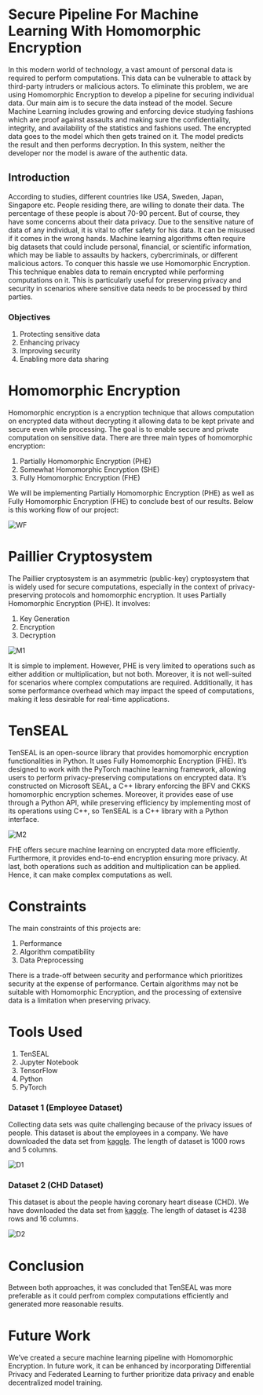 # Secure Pipeline For Machine Learning With Homomorphic Encryption

In this modern world of technology, a vast amount of personal data is required to perform computations. This data can be vulnerable to attack by third-party intruders or malicious actors. To eliminate this problem, we are using Homomorphic Encryption to develop a pipeline for securing individual data. Our main aim is to secure the data instead of the model. Secure Machine Learning includes growing and enforcing device studying fashions which are proof against assaults and making sure the confidentiality, integrity, and availability of the statistics and fashions used. The encrypted data goes to the model which then gets trained on it. The model predicts the result and then performs decryption. In this system, neither the developer nor the model is aware of the authentic data.

## Introduction

According to studies, different countries like USA, Sweden, Japan, Singapore etc. People residing there, are willing to donate their data. The percentage of these people is about
70-90 percent. But of course, they have some concerns about their data privacy. Due to the sensitive nature of data of any individual, it is vital to offer safety for his data. It
can be misused if it comes in the wrong hands. Machine learning algorithms often require big datasets that could include personal, financial, or scientific information, which may be liable to assaults by hackers, cybercriminals, or different malicious actors. To conquer this hassle we use Homomorphic Encryption. This technique enables data to remain encrypted while performing computations on it. This is particularly useful for preserving privacy and security in scenarios where sensitive data needs to be processed by third parties.

### Objectives

1. Protecting sensitive data
2. Enhancing privacy
3. Improving security
4. Enabling more data sharing
 
# Homomorphic Encryption

Homomorphic encryption is a encryption technique that allows computation on encrypted data without decrypting it allowing data to be kept private and secure even while processing. The goal is to enable secure and private computation on sensitive data. There are three main types of homomorphic encryption:

1. Partially Homomorphic Encryption (PHE)
2. Somewhat Homomorphic Encryption (SHE)
3. Fully Homomorphic Encryption (FHE)

We will be implementing Partially Homomorphic Encryption (PHE) as well as Fully Homomorphic Encryption (FHE) to conclude best of our results. Below is this working flow of our project:

![WF](https://github.com/tahawar/Secure-Pipeline-For-Machine-Learning-With-Homomorphic-Encryption/blob/2db7d8dfbdad2cd1e74060ecfe18facaecd7418b/Flow%20Diagram.png)

# Paillier Cryptosystem

The Paillier cryptosystem is an asymmetric (public-key) cryptosystem that is widely used for secure computations, especially in the context of privacy-preserving protocols and homomorphic encryption. It uses Partially Homomorphic Encryption (PHE). It involves:

1. Key Generation
2. Encryption
3. Decryption

![M1](https://github.com/tahawar/Secure-Pipeline-For-Machine-Learning-With-Homomorphic-Encryption/blob/a5c1ff8ce2a617426f15b259846f8bcafcdc8b14/Methodology%201.png)

It is simple to implement. However, PHE is very limited to operations such as either addition or multiplication, but not both. Moreover, it is not well-suited for scenarios where complex computations are required. Additionally, it has some performance overhead which may impact the speed of computations, making it less desirable for real-time applications.

# TenSEAL

TenSEAL is an open-source library that provides homomorphic encryption functionalities in Python. It uses Fully Homomorphic Encryption (FHE). It’s designed to work with the PyTorch machine learning framework, allowing users to perform privacy-preserving computations on encrypted data. It’s constructed on Microsoft SEAL, a C++ library enforcing the BFV and CKKS homomorphic encryption schemes. Moreover, it provides ease of use through a Python API, while preserving efficiency by implementing most of its operations using C++, so TenSEAL is a C++ library with a Python interface.

![M2](https://github.com/tahawar/Secure-Pipeline-For-Machine-Learning-With-Homomorphic-Encryption/blob/acd2a66ca89362123e6ded6ea19595c0e8a3afa3/Methodology%202.png)

FHE offers secure machine learning on encrypted data more efficiently. Furthermore, it provides end-to-end encryption ensuring more privacy. At last, both operations such as addition and multiplication can be applied. Hence, it can make complex computations as well.

# Constraints

The main constraints of this projects are:

1. Performance
2. Algorithm compatibility
3. Data Preprocessing
   
There is a trade-off between security and performance which prioritizes security at the expense of performance. Certain algorithms may not be suitable with Homomorphic Encryption, and the processing of extensive data is a limitation when preserving privacy.

# Tools Used

1. TenSEAL
2. Jupyter Notebook
3. TensorFlow
4. Python
5. PyTorch

### Dataset 1 (Employee Dataset)

Collecting data sets was quite challenging because of the privacy issues of people. This dataset is about the employees in a company. We have downloaded the data set from [kaggle](https://www.kaggle.com/datasets/varungitboi/employee-salary-dataset). The length of dataset is 1000 rows and 5 columns.

![D1](https://github.com/tahawar/Secure-Pipeline-For-Machine-Learning-With-Homomorphic-Encryption/blob/eb77c4ad9b9fe083081daa129ee5c0111a691f8e/D1.png)

### Dataset 2 (CHD Dataset)

This dataset is about the people having coronary heart disease (CHD). We have downloaded the data set from [kaggle](https://www.kaggle.com/datasets/dileep070/heart-disease-prediction-using-logistic-regression). The length of dataset is 4238 rows and 16 columns.

![D2](https://github.com/tahawar/Secure-Pipeline-For-Machine-Learning-With-Homomorphic-Encryption/blob/eb77c4ad9b9fe083081daa129ee5c0111a691f8e/D2.png)

# Conclusion

Between both approaches, it was concluded that TenSEAL was more preferable as it could perfrom complex computations efficiently and generated more reasonable results.

# Future Work

We’ve created a secure machine learning pipeline with Homomorphic Encryption. In future work, it can be enhanced by incorporating Differential Privacy and Federated Learning to further prioritize data privacy and enable decentralized model training.

